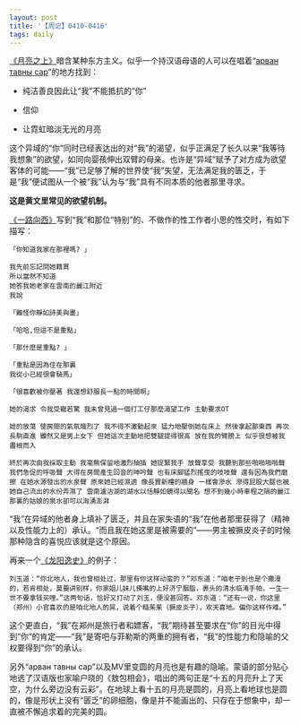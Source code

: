 ```yaml
---
layout: post
title: '【周记】0410-0416'
tags: daily
---
```


[《月亮之上》](https://www.bilibili.com/video/BV1734y1C7p2?spm_id_from=333.999.0.0)暗含某种东方主义。似乎一个持汉语母语的人可以在唱着“[арван тавны сар](https://www.youtube.com/watch?v=uWCAa3kMOi4)”的地方找到：

- 纯洁善良因此让“我”不能抵抗的“你”

- 信仰

- 让霓虹暗淡无光的月亮

这个异域的“你”同时已经表达出的对“我”的渴望，似乎正满足了长久以来“我等待我想象”的欲望，如同向婴孩伸出双臂的母亲。也许是“异域”赋予了对方成为欲望客体的可能——“我”已足够了解的世界使“我”失望，无法满足我的匮乏，于是“我”便试图从一个被“我”认为与“我”具有不同本质的他者那里寻求。

**这是黄文里常见的欲望机制。**

[《一路向西》](https://evchk.fandom.com/zh/wiki/%E6%9D%B1%E8%8E%9E%E7%9A%84%E6%A3%AE%E6%9E%97#.E4.BA.8C.E7.AB.A0)写到“我”和那位“特别”的、不做作的性工作者小思的性交时，有如下描写：

```
「你知道我家在那裡嗎? 」

我先前忘記問她籍貫
所以當然不知道
她答我她老家在雲南的麗江附近
我說

「難怪你靜如詩美與畫」

「哈哈,但這不是重點」

「那什麼是重點? 」

「重點是因為住在那裏
我從小已經很會騎馬」
```

```
「很喜歡被你壓著 我還想舒服長一點的時間啊」

她的渴求 令我受寵若驚 我未曾見過一個打工仔那麼渴望工作 主動要求OT

她的放蕩 使房間的氣氛熾烈了 我不得不激動起來 猛力地壓倒她在床上 然後拿起那東西 再次長駒直進 雖然又是男上女下 但她這次主動地把雙腿提得很高 放在我的臂膀上 似乎很想被我盡根而入

終於再次由我採取主動 我毫無保留地激烈抽插 她捉緊我手 放聲享受 我聽到那些啪啪啪啪聲 我們急促的呼吸聲 大得在房間產生回音的呻吟聲 也有床腳猛烈搖曳的吱吱聲 還有因為我們磨擦 在她水源發出的水泉聲 原來她已經濕透 像長實新樓的牆身 一樣會滲水 滲得屁股大腿也被她自己流出的水份弄濕了 雲南瀘沽湖的湖水以恬靜如鏡得以聞名 想不到幾小時車程之隔的麗江 那裏的姑娘的泉水卻可以洶湧澎湃
```

“我”在异域的他者身上填补了匮乏，并且在家失语的“我”在他者那里获得了（精神以及性能力上的）承认。“而且我在她这里是被需要的”——男主被撅皮炎子的时候那种隐含的喜悦应该就是这个原因。

再来一个[《龙阳逸史》](https://ctext.org/wiki.pl?if=gb&chapter=55922&remap=gb)的例子：

```
刘玉道：“你北地人，我也曾相处过，那里有你这样动蛮的？”邓东道：“咱老子到也是个撒漫的，若肯相处，莫要讲别样，你家姐儿妹儿搽嘴的上好济宁胭脂，裹头的清水临淆手帕，一生一世不要拿钱买哩。”这两句话，恰好又打动了刘玉，便没甚回答。邓东道：“还有一说，你这里（郑州）小官喜欢的是咱北地人的屌，说着个糙茱茱（撅皮炎子），欢天喜地。偏你这样作难。”
```

这个更直白，“我”在郑州是旅行者和嫖客，“我”期待甚至要求在“你”的目光中得到“你”的肯定——“我”是寄吧与菲勒斯的两重的拥有者，“我”的性能力和隐喻的父权要得到“你”的承认。

另外“арван тавны сар”以及MV里变圆的月亮也是有趣的隐喻。蒙语的部分贴心地选了汉语版也家喻户晓的《敖包相会》，唱出的两句正是“十五的月亮升上了天空，为什么旁边没有云彩”。在地球上看十五的月亮是圆的，月亮上看地球也是圆的，像是形状上没有“匮乏”的卵细胞，像是并不能画出的、只存在于想象中，却一直被不懈追求着的完美的圆。